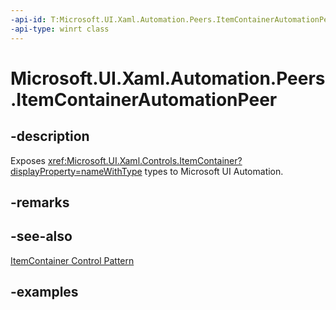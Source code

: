 ```yaml
---
-api-id: T:Microsoft.UI.Xaml.Automation.Peers.ItemContainerAutomationPeer
-api-type: winrt class
---
```


# Microsoft.UI.Xaml.Automation.Peers.ItemContainerAutomationPeer

<!--
public class ItemContainerAutomationPeer : Microsoft.UI.Xaml.Automation.Peers.FrameworkElementAutomationPeer, Microsoft.UI.Xaml.Automation.Provider.IInvokeProvider, Microsoft.UI.Xaml.Automation.Provider.ISelectionItemProvider
-->

## -description

Exposes <xref:Microsoft.UI.Xaml.Controls.ItemContainer?displayProperty=nameWithType> types to Microsoft UI Automation.

## -remarks

## -see-also

[ItemContainer Control Pattern](/windows/win32/winauto/uiauto-implementingitemcontainer)

## -examples
